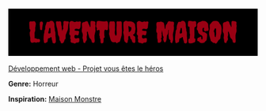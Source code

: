![titre](https://github.com/TristanKhadka11/Vous-etes-le-heros-aventure-maison/blob/main/01_assets/titre.png)

[Développement web - Projet vous êtes le héros](https://smnarnold.com/projets/vous-etes-le-heros)

**Genre:** Horreur

**Inspiration:** [Maison Monstre](https://www.imdb.com/title/tt0385880/?ref_=nv_sr_srsg_0_tt_8_nm_0_q_maison%2520mon) 


